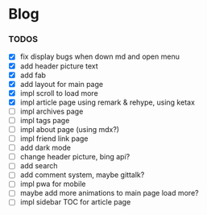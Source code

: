 # Blog

### TODOS
- [x] fix display bugs when down md and open menu
- [x] add header picture text
- [x] add fab
- [x] add layout for main page
- [x] impl scroll to load more
- [x] impl article page using remark & rehype, using ketax
- [ ] impl archives page
- [ ] impl tags page
- [ ] impl about page (using mdx?)
- [ ] impl friend link page
- [ ] add dark mode
- [ ] change header picture, bing api?
- [ ] add search
- [ ] add comment system, maybe gittalk?
- [ ] impl pwa for mobile
- [ ] maybe add more animations to main page load more?
- [ ] impl sidebar TOC for article page